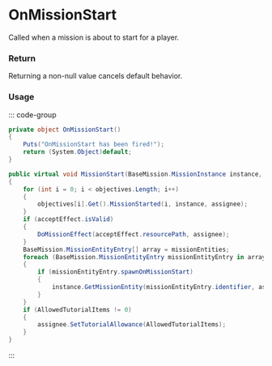 <Badge type="danger" text="Carbon Compatible"/><Badge type="warning" text="Oxide Compatible"/>
# OnMissionStart
Called when a mission is about to start for a player.
### Return
Returning a non-null value cancels default behavior.

### Usage
::: code-group
```csharp [Example]
private object OnMissionStart()
{
	Puts("OnMissionStart has been fired!");
	return (System.Object)default;
}
```
```csharp [Source — Assembly-CSharp @ BaseMission]
public virtual void MissionStart(BaseMission.MissionInstance instance, BasePlayer assignee)
{
	for (int i = 0; i < objectives.Length; i++)
	{
		objectives[i].Get().MissionStarted(i, instance, assignee);
	}
	if (acceptEffect.isValid)
	{
		DoMissionEffect(acceptEffect.resourcePath, assignee);
	}
	BaseMission.MissionEntityEntry[] array = missionEntities;
	foreach (BaseMission.MissionEntityEntry missionEntityEntry in array)
	{
		if (missionEntityEntry.spawnOnMissionStart)
		{
			instance.GetMissionEntity(missionEntityEntry.identifier, assignee);
		}
	}
	if (AllowedTutorialItems != 0)
	{
		assignee.SetTutorialAllowance(AllowedTutorialItems);
	}
}

```
:::
